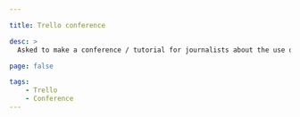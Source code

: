 ```yaml
---

title: Trello conference

desc: >
  Asked to make a conference / tutorial for journalists about the use of Trello to manage a project during the <a href="http://www.medialabspeedtraining.fr/">Medialab SpeedTraining</a> day organised by OuestMediaLab, in Nantes.

page: false

tags:
    - Trello
    - Conference
---
```



